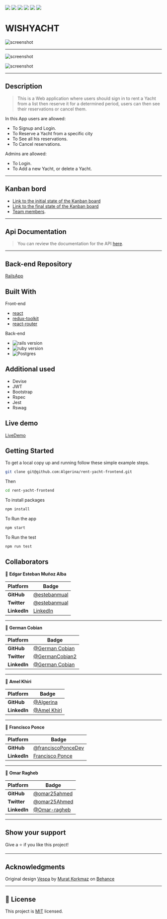 ![](https://img.shields.io/badge/Microverse-blueviolet)
![](https://img.shields.io/static/v1?label=BY&message=Algerina&color=pink)
![](https://img.shields.io/static/v1?label=BY&message=Estebanmual&color=blue)
![](https://img.shields.io/static/v1?label=BY&message=FranciscoPonceDev&color=purple)
![](https://img.shields.io/static/v1?label=BY&message=German-cobian&color=red)
![](https://img.shields.io/static/v1?label=BY&message=Omar25ahmed&color=green)

# WISHYACHT

![screenshot](./src/assets/Yacht-logo2.svg)

<hr>

![screenshot](./src/assets/ReactApp1.png)

![screenshot](./src/assets/ReactApp2.png)

<hr>

## Description

> This is  a Web application where users should sign in to rent a Yacht from a list then reserve it for a determined period, users can then see their reservations or cancel them.

In this App users are allowed:
- To Signup and Login.
- To Reserve a Yacht from a specific city
- To See all his reservations.
- To Cancel  reservations.

Admins are allowed:
- To Login.
- To Add a new Yacht, or delete a Yacht.
<hr>


## Kanban bord
-  [Link to the initial state of the Kanban board](https://user-images.githubusercontent.com/92755394/177657371-659c399b-1846-44a2-811a-ba6d0e03858c.png)
- [Link to the final state of the Kanban board ](https://github.com/algerina/rent-yacht/projects/1)
- [Team members](https://github.com/algerina/rent-yacht#collaborators).


<hr>


## Api Documentation

>You can review the documentation for the API [here](https://wishyacht-api.herokuapp.com/api-docs/index.html
).
<hr>

 
## Back-end Repository 

[RailsApp](https://github.com/algerina/rent-yacht)


## Built With

Front-end
- [react](https://reactjs.org/) 
- [redux-toolkit](https://redux-toolkit.js.org/) 
- [react-router](https://reactrouter.com/)

Back-end
- ![rails version](https://img.shields.io/badge/Rails-7-red)
- ![ruby version](https://img.shields.io/badge/Ruby-3.x-yellow)
- ![Postgres](https://img.shields.io/badge/postgres-%23316192.svg?style=for-the-badge&logo=postgresql&logoColor=white)

## Additional used

- Devise
- JWT
- Bootstrap
- Rspec
- Jest
- Rswag

## Live demo

[LiveDemo](https://62d85bdd46314705734cc8a9--wishyacht.netlify.app/)

## Getting Started

To get a local copy up and running follow these simple example steps.

```sh
git clone git@github.com:Algerina/rent-yacht-frontend.git 
```

Then 
```sh
cd rent-yacht-frontend 
```

To install packages
```sh 
npm install
``` 

To Run the app
```sh 
npm start
```

To Run the test
```sh 
npm run test
```


 ## Collaborators

👤 **Edgar Esteban Muñoz Alba**

Platform | Badge |
 --- | --- |
 **GitHub**  | [@estebanmual](https://github.com/estebanmual)
 **Twitter** |[@estebanmual](https://twitter.com/estebanmual)
 **LinkedIn** | [LinkedIn](https://linkedin.com/in/estebanmual)
<hr>

 👤 **German Cobian**

Platform | Badge |
 --- | --- |
 **GitHub**  | [@German Cobian](https://github.com/German-Cobian)
 **Twitter** |[@GermanCobian2](https://twitter.com/GermanCobian2)
 **LinkedIn** | [@German Cobian](https://www.linkedin.com/in/german-cobian/)
<hr>

 👤 **Amel Khiri**

 Platform | Badge |
 --- | --- |
 **GitHub**  | [@Algerina](https://github.com/Algerina)
 **LinkedIn** | [@Amel Khiri](https://www.linkedin.com/in/amel-khiri/)
<hr>

 👤 **Francisco Ponce**

Platform | Badge |
 --- | --- |
 **GitHub**  |[@franciscoPonceDev](https://github.com/franciscoPonceDev)
 **LinkedIn** |  [Francisco Ponce](https://www.linkedin.com/in/dev-ponce/)
<hr>

 👤 **Omar Ragheb**

Platform | Badge |
 --- | --- |
 **GitHub**  |  [@omar25ahmed](https://github.com/omar25ahmed)
 **Twitter** |[@omar25Ahmed](https://twitter.com/Omar25Ahmed)
 **LinkedIn** | [@Omar-ragheb](https://www.linkedin.com/in/omar-ragheb/)
<hr>
 
## Show your support

Give a ⭐️ if you like this project!
<hr>

## Acknowledgments

Original design [Vespa](https://www.behance.net/gallery/26425031/Vespa-Responsive-Redesign/modules/173005583) by [Murat Korkmaz](https://www.behance.net/muratk) on [Behance](https://www.behance.net/)

<hr>

## 📝 License

This project is [MIT](./MIT.md) licensed.

